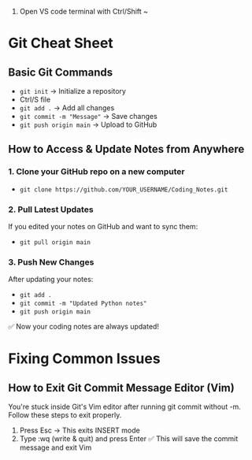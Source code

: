 1. Open VS code terminal with Ctrl/Shift ~
# Git Cheat Sheet
## Basic Git Commands
- `git init` → Initialize a repository
- Ctrl/S file
- `git add .` → Add all changes
- `git commit -m "Message"` → Save changes
- `git push origin main` → Upload to GitHub

## How to Access & Update Notes from Anywhere
### 1. Clone your GitHub repo on a new computer
- `git clone https://github.com/YOUR_USERNAME/Coding_Notes.git`

### 2. Pull Latest Updates
If you edited your notes on GitHub and want to sync them:
- `git pull origin main`

### 3. Push New Changes
After updating your notes:
- `git add .`
- `git commit -m "Updated Python notes"`
- `git push origin main`

✅ Now your coding notes are always updated!

# Fixing Common Issues
## How to Exit Git Commit Message Editor (Vim)
You're stuck inside Git's Vim editor after running git commit without -m. Follow these steps to exit properly.
 1. Press Esc → This exits INSERT mode
 2. Type :wq (write & quit) and press Enter
✅ This will save the commit message and exit Vim
